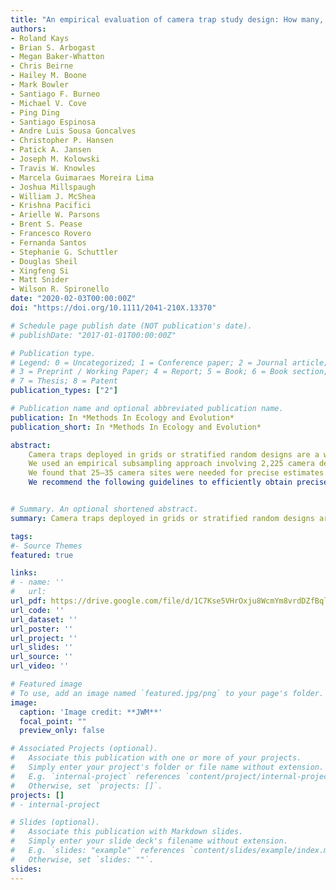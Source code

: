 ```yaml
---
title: "An empirical evaluation of camera trap study design: How many, how long and when?"
authors:
- Roland Kays
- Brian S. Arbogast
- Megan Baker-Whatton
- Chris Beirne
- Hailey M. Boone
- Mark Bowler
- Santiago F. Burneo
- Michael V. Cove
- Ping Ding
- Santiago Espinosa
- Andre Luis Sousa Goncalves
- Christopher P. Hansen
- Patick A. Jansen
- Joseph M. Kolowski
- Travis W. Knowles
- Marcela Guimaraes Moreira Lima
- Joshua Millspaugh
- William J. McShea
- Krishna Pacifici
- Arielle W. Parsons
- Brent S. Pease
- Francesco Rovero
- Fernanda Santos
- Stephanie G. Schuttler
- Douglas Sheil
- Xingfeng Si
- Matt Snider
- Wilson R. Spironello
date: "2020-02-03T00:00:00Z"
doi: "https://doi.org/10.1111/2041-210X.13370"

# Schedule page publish date (NOT publication's date).
# publishDate: "2017-01-01T00:00:00Z"

# Publication type.
# Legend: 0 = Uncategorized; 1 = Conference paper; 2 = Journal article;
# 3 = Preprint / Working Paper; 4 = Report; 5 = Book; 6 = Book section;
# 7 = Thesis; 8 = Patent
publication_types: ["2"]

# Publication name and optional abbreviated publication name.
publication: In *Methods In Ecology and Evolution*
publication_short: In *Methods In Ecology and Evolution*

abstract:
    Camera traps deployed in grids or stratified random designs are a well‐established survey tool for wildlife but there has been little evaluation of study design parameters.
    We used an empirical subsampling approach involving 2,225 camera deployments run at 41 study areas around the world to evaluate three aspects of camera trap study design and their influence on the estimation of three ecological metrics for mammals.
    We found that 25–35 camera sites were needed for precise estimates of species richness, depending on scale of the study. The precision of species‐level estimates of occupancy (ψ) was highly sensitive to occupancy level, with <20 camera sites needed for precise estimates of common (ψ > 0.75) species, but more than 150 camera sites likely needed for rare (ψ < 0.25) species. Species detection rates were more difficult to estimate precisely at the grid level due to spatial heterogeneity, presumably driven by unaccounted habitat variability factors within the study area. Running a camera at a site for 2 weeks was most efficient for detecting new species, but 3–4 weeks were needed for precise estimates of local detection rate, with no gains in precision observed after 1 month. Metrics for all mammal communities were sensitive to seasonality, with 37%–50% of the species at the sites we examined fluctuating significantly in their occupancy or detection rates over the year. This effect was more pronounced in temperate sites, where seasonally sensitive species varied in relative abundance by an average factor of 4–5, and some species were completely absent in one season due to hibernation or migration.
    We recommend the following guidelines to efficiently obtain precise estimates of species richness, occupancy and detection rates with camera trap arrays: run each camera for 3–5 weeks across 40–60 sites per array. We recommend comparisons of detection rates be model based and include local covariates to help account for small‐scale variation. Furthermore, comparisons across study areas or times must account for seasonality, which could have strong impacts on mammal communities in both tropical and temperate sites.


# Summary. An optional shortened abstract.
summary: Camera traps deployed in grids or stratified random designs are a well‐established survey tool for wildlife but there has been little evaluation of study design parameters. nWe used an empirical subsampling approach involving 2,225 camera deployments run at 41 study areas around the world to evaluate three aspects of camera trap study designand their influence on the estimation of three ecological metrics for mammals.

tags:
#- Source Themes
featured: true

links:
# - name: ''
#   url: 
url_pdf: https://drive.google.com/file/d/1C7Kse5VHrOxju8WcmYm8vrdDZfBqlG-I/view?usp=sharing
url_code: ''
url_dataset: ''
url_poster: ''
url_project: ''
url_slides: ''
url_source: ''
url_video: ''

# Featured image
# To use, add an image named `featured.jpg/png` to your page's folder. 
image:
  caption: 'Image credit: **JWM**'
  focal_point: ""
  preview_only: false

# Associated Projects (optional).
#   Associate this publication with one or more of your projects.
#   Simply enter your project's folder or file name without extension.
#   E.g. `internal-project` references `content/project/internal-project/index.md`.
#   Otherwise, set `projects: []`.
projects: []
# - internal-project

# Slides (optional).
#   Associate this publication with Markdown slides.
#   Simply enter your slide deck's filename without extension.
#   E.g. `slides: "example"` references `content/slides/example/index.md`.
#   Otherwise, set `slides: ""`.
slides:
---
```


